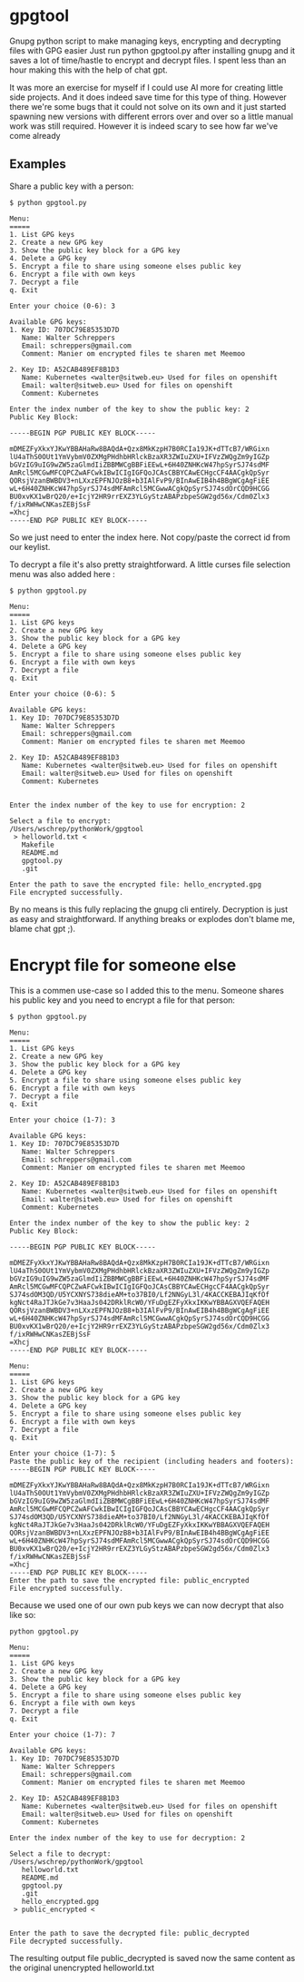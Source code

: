 # gpgtool
Gnupg python script to make managing keys, encrypting and decrypting files with GPG easier
Just run python gpgtool.py after installing gnupg and it saves a lot of time/hastle to encrypt and decrypt files.
I spent less than an hour making this with the help of chat gpt. 

It was more an exercise for myself if I could use
AI more for creating little side projects. And it does indeed save time for this type of thing. However there we're some bugs
that it could not solve on its own and it just started spawning new versions with different errors over and over so a little
manual work was still required. However it is indeed scary to see how far we've come already

## Examples
Share a public key with a person:

```
$ python gpgtool.py

Menu:
=====
1. List GPG keys
2. Create a new GPG key
3. Show the public key block for a GPG key
4. Delete a GPG key
5. Encrypt a file to share using someone elses public key
6. Encrypt a file with own keys
7. Decrypt a file
q. Exit

Enter your choice (0-6): 3

Available GPG keys:
1. Key ID: 707DC79E85353D7D
   Name: Walter Schreppers
   Email: schreppers@gmail.com
   Comment: Manier om encrypted files te sharen met Meemoo

2. Key ID: A52CAB489EF8B1D3
   Name: Kubernetes <walter@sitweb.eu> Used for files on openshift
   Email: walter@sitweb.eu> Used for files on openshift
   Comment: Kubernetes

Enter the index number of the key to show the public key: 2
Public Key Block:

-----BEGIN PGP PUBLIC KEY BLOCK-----

mDMEZFyXkxYJKwYBBAHaRw8BAQdA+Qzx8MkKzpH7B0RCIa19JK+dTTcB7/WRGixn
lU4aThS0OUt1YmVybmV0ZXMgPHdhbHRlckBzaXR3ZWIuZXU+IFVzZWQgZm9yIGZp
bGVzIG9uIG9wZW5zaGlmdIiZBBMWCgBBFiEEwL+6H40ZNHKcW47hpSyrSJ74sdMF
AmRcl5MCGwMFCQPCZwAFCwkIBwICIgIGFQoJCAsCBBYCAwECHgcCF4AACgkQpSyr
QORsjVzanBWBDV3+nLXxzEPFNJOzB8+b3IAlFvP9/BInAwEIB4h4BBgWCgAgFiEE
wL+6H40ZNHKcW47hpSyrSJ74sdMFAmRcl5MCGwwACgkQpSyrSJ74sdOrCQD9HCGG
BU0xvKX1wBrQ20/e+IcjY2HR9rrEXZ3YLGyStzABAPzbpeSGW2gd56x/Cdm0Zlx3
f/ixRWHwCNKasZEBjSsF
=Xhcj
-----END PGP PUBLIC KEY BLOCK-----
```

So we just need to enter the index here. Not copy/paste the correct id from our keylist.

To decrypt a file it's also pretty straightforward. A little curses file selection menu was also added here :
```
$ python gpgtool.py

Menu:
=====
1. List GPG keys
2. Create a new GPG key
3. Show the public key block for a GPG key
4. Delete a GPG key
5. Encrypt a file to share using someone elses public key
6. Encrypt a file with own keys
7. Decrypt a file
q. Exit

Enter your choice (0-6): 5

Available GPG keys:
1. Key ID: 707DC79E85353D7D
   Name: Walter Schreppers
   Email: schreppers@gmail.com
   Comment: Manier om encrypted files te sharen met Meemoo

2. Key ID: A52CAB489EF8B1D3
   Name: Kubernetes <walter@sitweb.eu> Used for files on openshift
   Email: walter@sitweb.eu> Used for files on openshift
   Comment: Kubernetes


Enter the index number of the key to use for encryption: 2

Select a file to encrypt:
/Users/wschrep/pythonWork/gpgtool
 > helloworld.txt <
   Makefile
   README.md
   gpgtool.py
   .git   

Enter the path to save the encrypted file: hello_encrypted.gpg
File encrypted successfully.
```

By no means is this fully replacing the gnupg cli entirely.
Decryption is just as easy and straightforward. 
If anything breaks or explodes don't blame me, blame chat gpt ;).


# Encrypt file for someone else

This is a commen use-case so I added this to the menu. Someone shares his public key and you need to encrypt a file for that person:

```
$ python gpgtool.py

Menu:
=====
1. List GPG keys
2. Create a new GPG key
3. Show the public key block for a GPG key
4. Delete a GPG key
5. Encrypt a file to share using someone elses public key
6. Encrypt a file with own keys
7. Decrypt a file
q. Exit

Enter your choice (1-7): 3

Available GPG keys:
1. Key ID: 707DC79E85353D7D
   Name: Walter Schreppers
   Email: schreppers@gmail.com
   Comment: Manier om encrypted files te sharen met Meemoo

2. Key ID: A52CAB489EF8B1D3
   Name: Kubernetes <walter@sitweb.eu> Used for files on openshift
   Email: walter@sitweb.eu> Used for files on openshift
   Comment: Kubernetes

Enter the index number of the key to show the public key: 2
Public Key Block:

-----BEGIN PGP PUBLIC KEY BLOCK-----

mDMEZFyXkxYJKwYBBAHaRw8BAQdA+Qzx8MkKzpH7B0RCIa19JK+dTTcB7/WRGixn
lU4aThS0OUt1YmVybmV0ZXMgPHdhbHRlckBzaXR3ZWIuZXU+IFVzZWQgZm9yIGZp
bGVzIG9uIG9wZW5zaGlmdIiZBBMWCgBBFiEEwL+6H40ZNHKcW47hpSyrSJ74sdMF
AmRcl5MCGwMFCQPCZwAFCwkIBwICIgIGFQoJCAsCBBYCAwECHgcCF4AACgkQpSyr
SJ74sdOM3QD/U5YCXNYS738dieAM+to37BI0/Lf2NNGyL3l/4KACCKEBAJIqKfOf
kgNct4RaJTJkGe7v3HaaJs042DRklRcW0/YFuDgEZFyXkxIKKwYBBAGXVQEFAQEH
QORsjVzanBWBDV3+nLXxzEPFNJOzB8+b3IAlFvP9/BInAwEIB4h4BBgWCgAgFiEE
wL+6H40ZNHKcW47hpSyrSJ74sdMFAmRcl5MCGwwACgkQpSyrSJ74sdOrCQD9HCGG
BU0xvKX1wBrQ20/e+IcjY2HR9rrEXZ3YLGyStzABAPzbpeSGW2gd56x/Cdm0Zlx3
f/ixRWHwCNKasZEBjSsF
=Xhcj
-----END PGP PUBLIC KEY BLOCK-----

Menu:
=====
1. List GPG keys
2. Create a new GPG key
3. Show the public key block for a GPG key
4. Delete a GPG key
5. Encrypt a file to share using someone elses public key
6. Encrypt a file with own keys
7. Decrypt a file
q. Exit

Enter your choice (1-7): 5
Paste the public key of the recipient (including headers and footers):
-----BEGIN PGP PUBLIC KEY BLOCK-----

mDMEZFyXkxYJKwYBBAHaRw8BAQdA+Qzx8MkKzpH7B0RCIa19JK+dTTcB7/WRGixn
lU4aThS0OUt1YmVybmV0ZXMgPHdhbHRlckBzaXR3ZWIuZXU+IFVzZWQgZm9yIGZp
bGVzIG9uIG9wZW5zaGlmdIiZBBMWCgBBFiEEwL+6H40ZNHKcW47hpSyrSJ74sdMF
AmRcl5MCGwMFCQPCZwAFCwkIBwICIgIGFQoJCAsCBBYCAwECHgcCF4AACgkQpSyr
SJ74sdOM3QD/U5YCXNYS738dieAM+to37BI0/Lf2NNGyL3l/4KACCKEBAJIqKfOf
kgNct4RaJTJkGe7v3HaaJs042DRklRcW0/YFuDgEZFyXkxIKKwYBBAGXVQEFAQEH
QORsjVzanBWBDV3+nLXxzEPFNJOzB8+b3IAlFvP9/BInAwEIB4h4BBgWCgAgFiEE
wL+6H40ZNHKcW47hpSyrSJ74sdMFAmRcl5MCGwwACgkQpSyrSJ74sdOrCQD9HCGG
BU0xvKX1wBrQ20/e+IcjY2HR9rrEXZ3YLGyStzABAPzbpeSGW2gd56x/Cdm0Zlx3
f/ixRWHwCNKasZEBjSsF
=Xhcj
-----END PGP PUBLIC KEY BLOCK-----
Enter the path to save the encrypted file: public_encrypted
File encrypted successfully.
```

Because we used one of our own pub keys we can now decrypt that also like so:

```
python gpgtool.py 

Menu:
=====
1. List GPG keys
2. Create a new GPG key
3. Show the public key block for a GPG key
4. Delete a GPG key
5. Encrypt a file to share using someone elses public key
6. Encrypt a file with own keys
7. Decrypt a file
q. Exit

Enter your choice (1-7): 7

Available GPG keys:
1. Key ID: 707DC79E85353D7D
   Name: Walter Schreppers
   Email: schreppers@gmail.com
   Comment: Manier om encrypted files te sharen met Meemoo

2. Key ID: A52CAB489EF8B1D3
   Name: Kubernetes <walter@sitweb.eu> Used for files on openshift
   Email: walter@sitweb.eu> Used for files on openshift
   Comment: Kubernetes

Enter the index number of the key to use for decryption: 2

Select a file to decrypt:
/Users/wschrep/pythonWork/gpgtool
   helloworld.txt
   README.md
   gpgtool.py
   .git
   hello_encrypted.gpg
 > public_encrypted <


Enter the path to save the decrypted file: public_decrypted
File decrypted successfully.
```
The resulting output file public_decrypted is saved now the same content as the original unencrypted helloworld.txt

